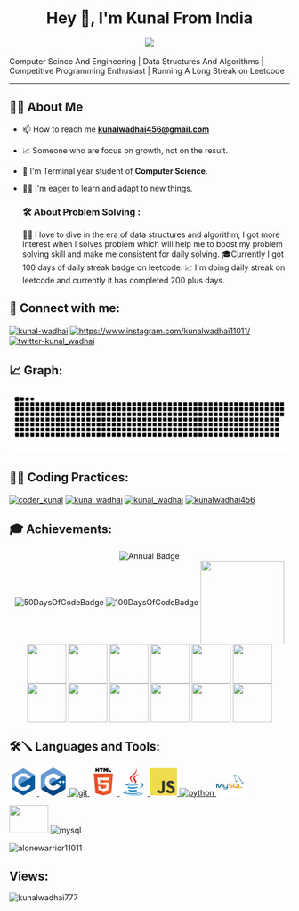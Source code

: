 <h1 align="center">Hey 👋, I'm Kunal From India</h1>

<p align="center">
  <a href="https://github.com/DenverCoder1/readme-typing-svg"><img src="https://readme-typing-svg.herokuapp.com?lines=Computer+Science+Student;Enthusiasm+For+Software+Engineering&center=true&width=500&height=100"></a>
</p>
<!--
<h3 align="center">Passionate for Software Development Engineer.</h3>
<h2> -->
  Computer Scince And Engineering | Data Structures And Algorithms | Competitive Programming Enthusiast | Running A Long Streak on Leetcode 
</h2>
<hr>

<h2>🙋‍♂️ About Me</h2> 

- 📫 How to reach me **kunalwadhai456@gmail.com**
- 📈 Someone who are focus on growth, not on the result.
- 📕 I'm Terminal year student of **Computer Science**.
- 👨‍💻 I'm eager to learn and adapt to new things.

  ### 🛠️ About Problem Solving : 
  🧑‍💻 I love to dive in the era of data structures and algorithm, I got more interest when I solves problem which
  will help me to boost my problem solving skill and make me consistent for daily solving.
  🎓Currently I got 100 days of daily streak badge on leetcode.
  📈 I'm doing daily streak on leetcode and currently it has completed 200 plus days.

## 🔗 Connect with me:

<p align="left">
<a href="https://linkedin.com/in/kunal-wadhai" target="blank"><img align="center" src="https://raw.githubusercontent.com/rahuldkjain/github-profile-readme-generator/master/src/images/icons/Social/linked-in-alt.svg" alt="kunal-wadhai" height="40" width="40" /></a>
<a href="https://www.instagram.com/kunalwadhai11011/" target="blank"><img align="center" src="https://raw.githubusercontent.com/rahuldkjain/github-profile-readme-generator/master/src/images/icons/Social/instagram.svg" alt="https://www.instagram.com/kunalwadhai11011/" height="40" width="40" /></a>
  <a href="https://twitter.com/AloneWarrior27" target="blank"><img align="center" src="https://cdn.iconscout.com/icon/free/png-256/free-twitter-9420781-7651211.png" alt="twitter-kunal_wadhai" height="40" width="40" /></a>
</p>


## 📈 Graph:
<p align="center">
   <img src="https://github.com/killshotxd/svgIcons/blob/main/github-contribution-grid-snake.svg" alt="snake">
</p>

<p>
  
  ## 👨‍💻 Coding Practices:
  
<a href="https://www.codechef.com/users/coder_kunal" target="blank"><img align="center" src="https://cdn.jsdelivr.net/npm/simple-icons@3.1.0/icons/codechef.svg" alt="coder_kunal" height="50" width="50" /></a>
<a href="https://www.hackerrank.com/kunal wadhai" target="blank"><img align="center" src="https://raw.githubusercontent.com/rahuldkjain/github-profile-readme-generator/master/src/images/icons/Social/hackerrank.svg" alt="kunal wadhai" height="50" width="50" /></a>
<a href="https://www.leetcode.com/kunal_wadhai" target="blank"><img align="center" src="https://raw.githubusercontent.com/rahuldkjain/github-profile-readme-generator/master/src/images/icons/Social/leet-code.svg" alt="kunal_wadhai" height="50" width="50" /></a>
<a href="https://auth.geeksforgeeks.org/user/kunalwadhai456" target="blank"><img align="center" src="https://raw.githubusercontent.com/rahuldkjain/github-profile-readme-generator/master/src/images/icons/Social/geeks-for-geeks.svg" alt="kunalwadhai456" height="30" width="40" /></a>
</p>
<p>
  
  ## 🎓 Achievements:
  <div align="center">
    <img align = "center" src = "https://assets.leetcode.com/static_assets/marketing/2024.gif" alt = "Annual Badge" title="Leetcode Annual Badge 2024" width="170px" height="170px">
  </div>
  <div align="center">
   <img  align="center" src="https://assets.leetcode.com/static_assets/marketing/2024-50.gif" alt="50DaysOfCodeBadge" title="100DaysDailyStreakBadge" width="150px" height="150px">
   <img align="center" src="https://assets.leetcode.com/static_assets/marketing/2023-100.gif" alt="100DaysOfCodeBadge" title="100DaysOfDailyStreakBadge" width="150px" height="150px">
   <img align="center" src="https://assets.leetcode.com/static_assets/marketing/2024-200.gif" width="150px" height="150px">
  </div>
  <div align="center">
    <img align="center" src="https://leetcode.com/static/images/badges/dcc-2023-8.png" width="70px", height="70px">
    <img align="center" src="https://leetcode.com/static/images/badges/dcc-2023-9.png" width="70px", height="70px">
    <img align="center" src="https://leetcode.com/static/images/badges/dcc-2023-10.png" width="70px", height="70px">
    <img align="center" src="https://leetcode.com/static/images/badges/dcc-2023-11.png" width="70px", height="70px">
    <img align="center" src="https://leetcode.com/static/images/badges/dcc-2023-12.png" width="70px", height="70px">
    <img align="center" src="https://leetcode.com/static/images/badges/dcc-2024-1.png" width="70px", height="70px">
  </div>
  <div align="center">
    <img align="center" src="https://leetcode.com/static/images/badges/dcc-2024-2.png" width="70px", height="70px">
    <img align="center" src="https://leetcode.com/static/images/badges/dcc-2024-3.png" width="70px", height="70px">
    <img align="center" src="https://leetcode.com/static/images/badges/dcc-2024-4.png" width="70px", height="70px">
    <img align="center" src="https://leetcode.com/static/images/badges/dcc-2024-5.png" width="70px", height="70px">
    <img align="center" src="https://leetcode.com/static/images/badges/dcc-2024-6.png" width="70px", height="70px">
    <img align="center" src="https://leetcode.com/static/images/badges/dcc-2024-7.png" width="70px", height="70px">
  </div>
</p>
<!-- ---------------------------------------- ---------------------------------------------------------------------------------------------------------------------------------------------------------------- -->

## 🛠️🪛 Languages and Tools:
<p align="left"> <a href="https://www.cprogramming.com/" target="_blank" rel="noreferrer"> <img src="https://raw.githubusercontent.com/devicons/devicon/master/icons/c/c-original.svg" alt="c" width="50" height="50"/> </a> 
<a href="https://www.w3schools.com/cpp/" target="_blank" rel="noreferrer"> <img src="https://raw.githubusercontent.com/devicons/devicon/master/icons/cplusplus/cplusplus-original.svg" alt="cplusplus" width="50" height="50"/> </a> <a href="https://git-scm.com/" target="_blank" rel="noreferrer"> <img src="https://www.vectorlogo.zone/logos/git-scm/git-scm-icon.svg" alt="git" width="50" height="50"/> </a> 
<a href="https://www.w3.org/html/" target="_blank" rel="noreferrer"> <img src="https://raw.githubusercontent.com/devicons/devicon/master/icons/html5/html5-original-wordmark.svg" alt="html5" width="50" height="50"/> </a> <a href="https://www.java.com" target="_blank" rel="noreferrer"> <img src="https://raw.githubusercontent.com/devicons/devicon/master/icons/java/java-original.svg" alt="java" width="50" height="50"/> </a> 
<a href="https://developer.mozilla.org/en-US/docs/Web/JavaScript" target="_blank" rel="noreferrer"> <img src="https://raw.githubusercontent.com/devicons/devicon/master/icons/javascript/javascript-original.svg" alt="javascript" width="50" height="50"/> </a>
  <a href="#"> <img alt="python" height="50" width="50" src="https://img.icons8.com/color/96/000000/python--v1.png"/> </a>
  <a href="https://www.mysql.com/" target="_blank" rel="noreferrer"> <img src="https://raw.githubusercontent.com/devicons/devicon/master/icons/mysql/mysql-original-wordmark.svg" alt="mysql" width="50" height="50"/> </a> </p>
  <div>
  <img src="https://cdn.iconscout.com/icon/free/png-512/free-ubuntu-logo-icon-download-in-svg-png-gif-file-formats--operating-system-pack-logos-icons-202420.png?f=webp&w=256" width="70" height="50">
 <img src="https://pandas.pydata.org/static/img/pandas.svg" alt="mysql" width="120" height="70"/> </a> 
  </div>
<!-- ---------------------------------------- ---------------------------------------------------------------------------------------------------------------------------------------------------------------- -->
<p><img align="center" src="https://github-readme-stats.vercel.app/api/top-langs?username=alonewarrior11011&show_icons=true&locale=en&layout=compact" alt="alonewarrior11011" /></p>
<h2>Views:</h2>
<p align="left"> <img src="https://komarev.com/ghpvc/?username=kunalwadhai777&label=Profile%20views&color=0e75b6&style=flat" alt="kunalwadhai777" /> </p>
